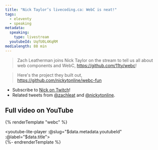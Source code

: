 ```yaml
---
title: "Nick Taylor’s livecoding.ca: WebC is neat!"
tags:
  - eleventy
  - speaking
metadata:
  speaking:
    type: livestream
  youtubeId: UqfU0L4KqRM
medialength: 88 min
---
```

> Zach Leatherman joins Nick Taylor on the stream to tell us all about web components and WebC, https://github.com/11ty/webc!

> Here's the project they built out, https://github.com/nickytonline/webc-fun

* Subscribe to [Nick on Twitch](https://www.twitch.tv/nickytonline)!
* Related tweets from [@zachleat](https://twitter.com/zachleat/status/1580267677998026755) and [@nickytonline](https://twitter.com/nickytonline/status/1580252525835350017).

## Full video on YouTube

{% renderTemplate "webc" %}<div><youtube-lite-player :@slug="$data.metadata.youtubeId" :@label="$data.title"></youtube-lite-player></div>{%- endrenderTemplate %}

